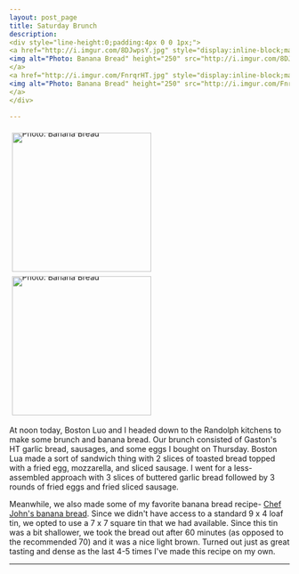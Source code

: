 ```yaml
---
layout: post_page
title: Saturday Brunch 
description: 
<div style="line-height:0;padding:4px 0 0 1px;">
<a href="http://i.imgur.com/8DJwpsY.jpg" style="display:inline-block;margin:3px;text-decoration:none;"> 
<img alt="Photo: Banana Bread" height="250" src="http://i.imgur.com/8DJwpsY.jpg" title="Banana Bread" width="250" style="padding:1px;">
</a>
<a href="http://i.imgur.com/FnrqrHT.jpg" style="display:inline-block;margin:3px;text-decoration:none;"> 
<img alt="Photo: Banana Bread" height="250" src="http://i.imgur.com/FnrqrHT.jpg" title="Banana Bread" width="250" style="padding:1px;">
</a>
</div>

---
```


<div style="line-height:0;padding:4px 0 0 1px;">
<a href="http://i.imgur.com/8DJwpsY.jpg" style="display:inline-block;margin:3px;text-decoration:none;"> 
<img alt="Photo: Banana Bread" height="250" src="http://i.imgur.com/8DJwpsY.jpg" title="Banana Bread" width="250" style="padding:1px;">
</a>
<a href="http://i.imgur.com/FnrqrHT.jpg" style="display:inline-block;margin:3px;text-decoration:none;"> 
<img alt="Photo: Banana Bread" height="250" src="http://i.imgur.com/FnrqrHT.jpg" title="Banana Bread" width="250" style="padding:1px;">
</a>
</div>

At noon today, Boston Luo and I headed down to the Randolph kitchens to make some brunch and banana bread. Our brunch consisted of Gaston's HT garlic bread, sausages, and some eggs I bought on Thursday. Boston Lua made a sort of sandwich thing with 2 slices of toasted bread topped with a fried egg, mozzarella, and sliced sausage. I went for a less-assembled approach with 3 slices of buttered garlic bread followed by 3 rounds of fried eggs and fried sliced sausage. 

Meanwhile, we also made some of my favorite banana bread recipe- [Chef John's banana bread](http://foodwishes.blogspot.com/2012/01/banana-bread-thats-okay-to-make-early.html). Since we didn't have access to a standard 9 x 4 loaf tin, we opted to use a 7 x 7 square tin that we had available. Since this tin was a bit shallower, we took the bread out after 60 minutes (as opposed to the recommended 70) and it was a nice light brown. Turned out just as great tasting and dense as the last 4-5 times I've made this recipe on my own.






-----------------------------------



